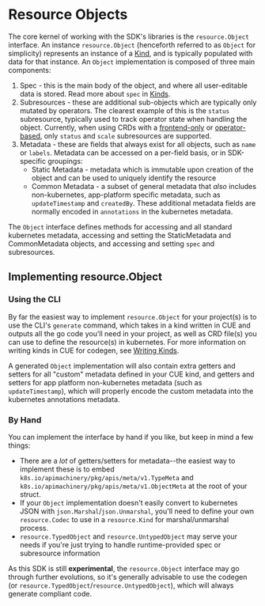 # Resource Objects

The core kernel of working with the SDK's libraries is the `resource.Object` interface. An instance `resource.Object` 
(henceforth referred to as `Object` for simplicity) represents an instance of a [Kind](./custom-kinds/README.md), 
and is typically populated with data for that instance. An `Object` implementation is composed of three main components:
1. Spec - this is the main body of the object, and where all user-editable data is stored. Read more about `spec` in [Kinds](./custom-kinds/README.md).
2. Subresources - these are additional sub-objects which are typically only mutated by operators. The clearest example of this is the `status` subresource, typically used to track operator state when handling the object. Currently, when using CRDs with a [frontend-only](./application-design/README.md#frontend-only-applications) or [operator-based](./application-design/README.md#operator-based-applications), only `status` and `scale` subresources are supported.
3. Metadata - these are fields that always exist for all objects, such as `name` or `labels`. Metadata can be accessed on a per-field basis, or in SDK-specific groupings:
    * Static Metadata - metadata which is immutable upon creation of the object and can be used to uniquely identify the resource
    * Common Metadata - a subset of general metadata that _also_ includes non-kubernetes, app-platform specific metadata, such as `updateTimestamp` and `createdBy`. These additional metadata fields are normally encoded in `annotations` in the kubernetes metadata.

The `Object` interface defines methods for accessing and all standard kubernetes metadata, accessing and setting the StaticMetadata and CommonMetadata objects, 
and accessing and setting `spec` and subresources.

## Implementing resource.Object

### Using the CLI

By far the easiest way to implement `resource.Object` for your project(s) is to use the CLI's `generate` command, 
which takes in a kind written in CUE and outputs all the go code you'll need in your project, as well as CRD file(s) you can use to define the resource(s) in kubernetes. 
For more information on writing kinds in CUE for codegen, see [Writing Kinds](./custom-kinds/writing-kinds.md).

A generated `Object` implementation will also contain extra getters and setters for all "custom" metadata defined in your CUE kind, 
and getters and setters for app platform non-kubernetes metadata (such as `updateTimestamp`), which will properly encode the custom metadata 
into the kubernetes annotations metadata.

### By Hand

You can implement the interface by hand if you like, but keep in mind a few things:
* There are a _lot_ of getters/setters for metadata--the easiest way to implement these is to embed `k8s.io/apimachinery/pkg/apis/meta/v1.TypeMeta` and `k8s.io/apimachinery/pkg/apis/meta/v1.ObjectMeta` at the root of your struct.
* If your `Object` implementation doesn't easily convert to kubernetes JSON with `json.Marshal`/`json.Unmarshal`, you'll need to define your own `resource.Codec` to use in a `resource.Kind` for marshal/unmarshal process.
* `resource.TypedObject` and `resource.UntypedObject` may serve your needs if you're just trying to handle runtime-provided spec or subresource information

As this SDK is still **experimental**, the `resource.Object` interface may go through further evolutions, 
so it's generally advisable to use the codegen (or `resource.TypedObject`/`resource.UntypedObject`), which will always generate compliant code. 
